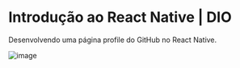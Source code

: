 # Introdução ao React Native | DIO
Desenvolvendo uma página profile do GitHub no React Native.

![image](https://user-images.githubusercontent.com/100864157/172489688-14bd616b-4460-43c3-be68-54821fe220df.png)
